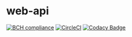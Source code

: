 # web-api
[![BCH compliance](https://bettercodehub.com/edge/badge/project-manga/web-api?branch=master)](https://bettercodehub.com/)
[![CircleCI](https://circleci.com/gh/project-manga/web-api.svg?style=svg)](https://circleci.com/gh/project-manga/web-api)
[![Codacy Badge](https://api.codacy.com/project/badge/Grade/34c4f28c1ac74ca792cc1ebeb3d9c69e)](https://www.codacy.com/app/andrea.bertin/web-api?utm_source=github.com&amp;utm_medium=referral&amp;utm_content=project-manga/web-api&amp;utm_campaign=Badge_Grade)
